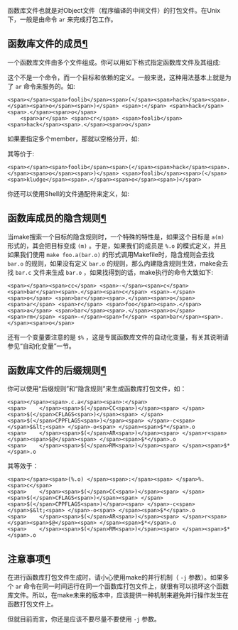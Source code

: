 函数库文件也就是对Object文件（程序编译的中间文件）的打包文件。在Unix下，一般是由命令 `ar` 来完成打包工作。

## 函数库文件的成员[¶](https://seisman.github.io/how-to-write-makefile/archives.html#id1 "Link to this heading")

一个函数库文件由多个文件组成。你可以用如下格式指定函数库文件及其组成:

这个不是一个命令，而一个目标和依赖的定义。一般来说，这种用法基本上就是为了 `ar` 命令来服务的。如:

```
<span></span><span>foolib</span><span>(</span><span>hack</span><span>.</span><span>o</span><span>)</span> <span>:</span> <span>hack</span><span>.</span><span>o</span>
    <span>ar</span> <span>cr</span> <span>foolib</span> <span>hack</span><span>.</span><span>o</span>
```

如果要指定多个member，那就以空格分开，如:

其等价于:

```
<span></span><span>foolib</span><span>(</span><span>hack</span><span>.</span><span>o</span><span>)</span> <span>foolib</span><span>(</span><span>kludge</span><span>.</span><span>o</span><span>)</span>
```

你还可以使用Shell的文件通配符来定义，如:

## 函数库成员的隐含规则[¶](https://seisman.github.io/how-to-write-makefile/archives.html#id2 "Link to this heading")

当make搜索一个目标的隐含规则时，一个特殊的特性是，如果这个目标是 `a(m)` 形式的，其会把目标变成 `(m)` 。于是，如果我们的成员是 `%.o` 的模式定义，并且如果我们使用 `make foo.a(bar.o)` 的形式调用Makefile时，隐含规则会去找 `bar.o` 的规则，如果没有定义 `bar.o` 的规则，那么内建隐含规则生效，make会去找 `bar.c` 文件来生成 `bar.o` ，如果找得到的话，make执行的命令大致如下:

```
<span></span><span>cc</span> <span>-</span><span>c</span> <span>bar</span><span>.</span><span>c</span> <span>-</span><span>o</span> <span>bar</span><span>.</span><span>o</span>
<span>ar</span> <span>r</span> <span>foo</span><span>.</span><span>a</span> <span>bar</span><span>.</span><span>o</span>
<span>rm</span> <span>-</span><span>f</span> <span>bar</span><span>.</span><span>o</span>
```

还有一个变量要注意的是 `$%` ，这是专属函数库文件的自动化变量，有关其说明请参见“自动化变量”一节。

## 函数库文件的后缀规则[¶](https://seisman.github.io/how-to-write-makefile/archives.html#id3 "Link to this heading")

你可以使用“后缀规则”和“隐含规则”来生成函数库打包文件，如：

```
<span></span><span>.c.a</span><span>:</span>
<span>    </span><span>$(</span>CC<span>)</span><span> </span><span>$(</span>CFLAGS<span>)</span><span> </span><span>$(</span>CPPFLAGS<span>)</span><span> </span>-c<span> </span>$&lt;<span> </span>-o<span> </span><span>$*</span>.o
<span>    </span><span>$(</span>AR<span>)</span><span> </span>r<span> </span><span>$@</span><span> </span><span>$*</span>.o
<span>    </span><span>$(</span>RM<span>)</span><span> </span><span>$*</span>.o
```

其等效于：

```
<span></span><span>(%.o) </span><span>:</span><span> </span>%.<span>c</span>
<span>    </span><span>$(</span>CC<span>)</span><span> </span><span>$(</span>CFLAGS<span>)</span><span> </span><span>$(</span>CPPFLAGS<span>)</span><span> </span>-c<span> </span>$&lt;<span> </span>-o<span> </span><span>$*</span>.o
<span>    </span><span>$(</span>AR<span>)</span><span> </span>r<span> </span><span>$@</span><span> </span><span>$*</span>.o
<span>    </span><span>$(</span>RM<span>)</span><span> </span><span>$*</span>.o
```

## 注意事项[¶](https://seisman.github.io/how-to-write-makefile/archives.html#id4 "Link to this heading")

在进行函数库打包文件生成时，请小心使用make的并行机制（ `-j` 参数）。如果多个 `ar` 命令在同一时间运行在同一个函数库打包文件上，就很有可以损坏这个函数库文件。所以，在make未来的版本中，应该提供一种机制来避免并行操作发生在函数打包文件上。

但就目前而言，你还是应该不要尽量不要使用 `-j` 参数。